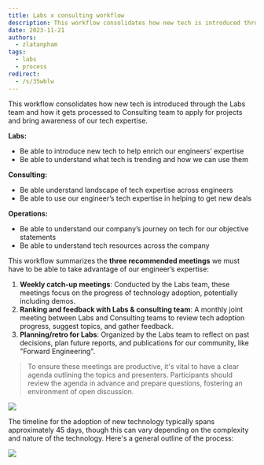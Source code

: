 ```yaml
---
title: Labs x consulting workflow
description: This workflow consolidates how new tech is introduced through the Labs team and how it gets processed to Consulting team to apply for projects and bring awareness of our tech expertise.
date: 2023-11-21
authors:
  - zlatanpham
tags:
  - labs
  - process
redirect:
  - /s/35wblw
---
```


This workflow consolidates how new tech is introduced through the Labs team and how it gets processed to Consulting team to apply for projects and bring awareness of our tech expertise.

**Labs:**

- Be able to introduce new tech to help enrich our engineers’ expertise
- Be able to understand what tech is trending and how we can use them

**Consulting:**

- Be able understand landscape of tech expertise across engineers
- Be able to use our engineer’s tech expertise in helping to get new deals

**Operations:**

- Be able to understand our company’s journey on tech for our objective statements
- Be able to understand tech resources across the company

This workflow summarizes the **three recommended meetings** we must have to be able to take advantage of our engineer’s expertise:

1. **Weekly catch-up meetings**: Conducted by the Labs team, these meetings focus on the progress of technology adoption, potentially including demos.
2. **Ranking and feedback with Labs & consulting team**: A monthly joint meeting between Labs and Consulting teams to review tech adoption progress, suggest topics, and gather feedback.
3. **Planning/retro for Labs**: Organized by the Labs team to reflect on past decisions, plan future reports, and publications for our community, like "Forward Engineering".

> To ensure these meetings are productive, it's vital to have a clear agenda outlining the topics and presenters. Participants should review the agenda in advance and prepare questions, fostering an environment of open discussion.

![](assets/labs-x-consulting-workflow-20231121174237957.webp)

The timeline for the adoption of new technology typically spans approximately 45 days, though this can vary depending on the complexity and nature of the technology. Here's a general outline of the process:

![](assets/labs-x-consulting-workflow_labs-topic-timeline-20231121174237957.webp)
